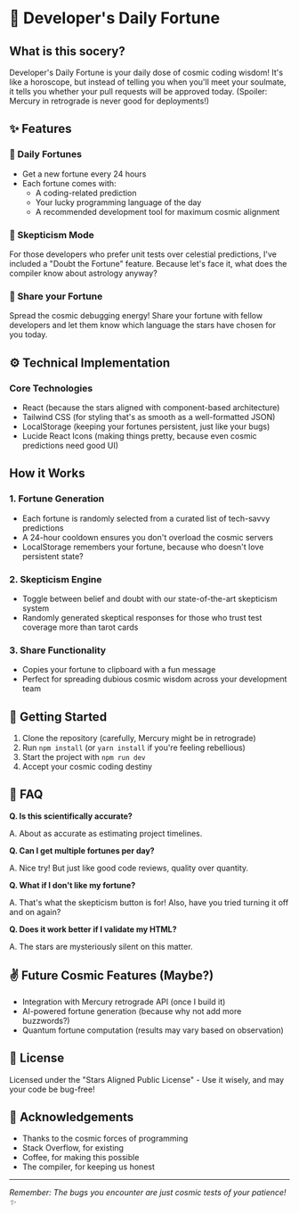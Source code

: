 # 🔮 Developer's Daily Fortune

## What is this socery?

Developer's Daily Fortune is your daily dose of cosmic coding wisdom! It's like a horoscope, but instead of telling you when you'll meet your soulmate, it tells you whether your pull requests will be approved today. (Spoiler: Mercury in retrograde is never good for deployments!)

## ✨ Features

### 🎯 Daily Fortunes

- Get a new fortune every 24 hours
- Each fortune comes with:
    - A coding-related prediction
    - Your lucky programming language of the day
    - A recommended development tool for maximum cosmic alignment

### 🤔 Skepticism Mode

For those developers who prefer unit tests over celestial predictions, I've included a "Doubt the Fortune" feature. Because let's face it, what does the compiler know about astrology anyway?

### 📢 Share your Fortune

Spread the cosmic debugging energy! Share your fortune with fellow developers and let them know which language the stars have chosen for you today.

## ⚙️ Technical Implementation

### Core Technologies

- React (because the stars aligned with component-based architecture)
- Tailwind CSS (for styling that's as smooth as a well-formatted JSON)
- LocalStorage (keeping your fortunes persistent, just like your bugs)
- Lucide React Icons (making things pretty, because even cosmic predictions need good UI)

## How it Works

### 1. Fortune Generation

- Each fortune is randomly selected from a curated list of tech-savvy predictions
- A 24-hour cooldown ensures you don't overload the cosmic servers
- LocalStorage remembers your fortune, because who doesn't love persistent state?

### 2. Skepticism Engine

- Toggle between belief and doubt with our state-of-the-art skepticism system
- Randomly generated skeptical responses for those who trust test coverage more than tarot cards

### 3. Share Functionality

- Copies your fortune to clipboard with a fun message
- Perfect for spreading dubious cosmic wisdom across your development team

## 🚀 Getting Started

1. Clone the repository (carefully, Mercury might be in retrograde)
2. Run `npm install` (or `yarn install` if you're feeling rebellious)
3. Start the project with `npm run dev`
4. Accept your cosmic coding destiny

## 🤨 FAQ

__Q. Is this scientifically accurate?__

A. About as accurate as estimating project timelines.

__Q. Can I get multiple fortunes per day?__

A. Nice try! But just like good code reviews, quality over quantity.

__Q. What if I don't like my fortune?__

A. That's what the skepticism button is for! Also, have you tried turning it off and on again?

__Q. Does it work better if I validate my HTML?__

A. The stars are mysteriously silent on this matter.

## ✌️ Future Cosmic Features (Maybe?)

- Integration with Mercury retrograde API (once I build it)
- AI-powered fortune generation (because why not add more buzzwords?)
- Quantum fortune computation (results may vary based on observation)

## 📜 License

Licensed under the "Stars Aligned Public License" - Use it wisely, and may your code be bug-free!

## 🙏 Acknowledgements

- Thanks to the cosmic forces of programming
- Stack Overflow, for existing
- Coffee, for making this possible
- The compiler, for keeping us honest

_____

_Remember: The bugs you encounter are just cosmic tests of your patience! ✨_
